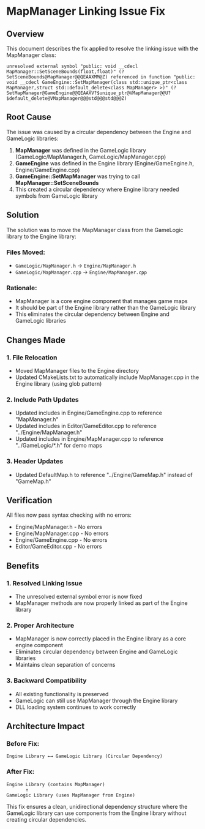 # MapManager Linking Issue Fix

## Overview

This document describes the fix applied to resolve the linking issue with the MapManager class:
```
unresolved external symbol "public: void __cdecl MapManager::SetSceneBounds(float,float)" (?SetSceneBounds@MapManager@@QEAAXMM@Z) referenced in function "public: void __cdecl GameEngine::SetMapManager(class std::unique_ptr<class MapManager,struct std::default_delete<class MapManager> >)" (?SetMapManager@GameEngine@@QEAAXV?$unique_ptr@VMapManager@@U?$default_delete@VMapManager@@@std@@@std@@@Z)
```

## Root Cause

The issue was caused by a circular dependency between the Engine and GameLogic libraries:

1. **MapManager** was defined in the GameLogic library (GameLogic/MapManager.h, GameLogic/MapManager.cpp)
2. **GameEngine** was defined in the Engine library (Engine/GameEngine.h, Engine/GameEngine.cpp)
3. **GameEngine::SetMapManager** was trying to call **MapManager::SetSceneBounds**
4. This created a circular dependency where Engine library needed symbols from GameLogic library

## Solution

The solution was to move the MapManager class from the GameLogic library to the Engine library:

### Files Moved:
- `GameLogic/MapManager.h` → `Engine/MapManager.h`
- `GameLogic/MapManager.cpp` → `Engine/MapManager.cpp`

### Rationale:
- MapManager is a core engine component that manages game maps
- It should be part of the Engine library rather than the GameLogic library
- This eliminates the circular dependency between Engine and GameLogic libraries

## Changes Made

### 1. File Relocation
- Moved MapManager files to the Engine directory
- Updated CMakeLists.txt to automatically include MapManager.cpp in the Engine library (using glob pattern)

### 2. Include Path Updates
- Updated includes in Engine/GameEngine.cpp to reference "MapManager.h"
- Updated includes in Editor/GameEditor.cpp to reference "../Engine/MapManager.h"
- Updated includes in Engine/MapManager.cpp to reference "../GameLogic/*.h" for demo maps

### 3. Header Updates
- Updated DefaultMap.h to reference "../Engine/GameMap.h" instead of "GameMap.h"

## Verification

All files now pass syntax checking with no errors:
- Engine/MapManager.h - No errors
- Engine/MapManager.cpp - No errors
- Engine/GameEngine.cpp - No errors
- Editor/GameEditor.cpp - No errors

## Benefits

### 1. Resolved Linking Issue
- The unresolved external symbol error is now fixed
- MapManager methods are now properly linked as part of the Engine library

### 2. Proper Architecture
- MapManager is now correctly placed in the Engine library as a core engine component
- Eliminates circular dependency between Engine and GameLogic libraries
- Maintains clean separation of concerns

### 3. Backward Compatibility
- All existing functionality is preserved
- GameLogic can still use MapManager through the Engine library
- DLL loading system continues to work correctly

## Architecture Impact

### Before Fix:
```
Engine Library ←→ GameLogic Library (Circular Dependency)
```

### After Fix:
```
Engine Library (contains MapManager)
       ↑
GameLogic Library (uses MapManager from Engine)
```

This fix ensures a clean, unidirectional dependency structure where the GameLogic library can use components from the Engine library without creating circular dependencies.